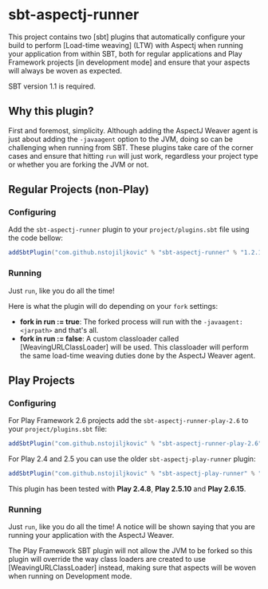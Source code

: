 sbt-aspectj-runner
=========

This project contains two [sbt] plugins that automatically configure your build to perform [Load-time weaving] \(LTW\)
with Aspectj when running your application from within SBT, both for regular applications and Play Framework projects
[in development mode] and ensure that your aspects will always be woven as expected.

SBT version 1.1 is required.

## Why this plugin?

First and foremost, simplicity. Although adding the AspectJ Weaver agent is just about adding the `-javaagent` option
to the JVM, doing so can be challenging when running from SBT. These plugins take care of the corner cases and ensure
that hitting `run` will just work, regardless your project type or whether you are forking the JVM or not.

## Regular Projects (non-Play)

### Configuring

Add the `sbt-aspectj-runner` plugin to your `project/plugins.sbt` file using the code bellow:

```scala
addSbtPlugin("com.github.nstojiljkovic" % "sbt-aspectj-runner" % "1.2.1")
```

### Running

Just `run`, like you do all the time!

Here is what the plugin will do depending on your `fork` settings:
* **fork in run := true**: The forked process will run with the `-javaagent:<jarpath>` and that's all.
* **fork in run := false**: A custom classloader called [WeavingURLClassLoader] will be used. This classloader will
  perform the same load-time weaving duties done by the AspectJ Weaver agent.


## Play Projects

### Configuring

For Play Framework 2.6 projects add the `sbt-aspectj-runner-play-2.6` to your `project/plugins.sbt` file:

```scala
addSbtPlugin("com.github.nstojiljkovic" % "sbt-aspectj-runner-play-2.6" % "1.2.1")

```

For Play 2.4 and 2.5 you can use the older `sbt-aspectj-play-runner` plugin:

```scala
addSbtPlugin("com.github.nstojiljkovic" % "sbt-aspectj-play-runner" % "1.2.1")

```

This plugin has been tested with **Play 2.4.8**, **Play 2.5.10** and **Play 2.6.15**.

### Running

Just `run`, like you do all the time! A notice will be shown saying that you are running your application with the
AspectJ Weaver.

The Play Framework SBT plugin will not allow the JVM to be forked so this plugin will override the way class loaders are
created to use [WeavingURLClassLoader] instead, making sure that aspects will be woven when running on Development mode.
